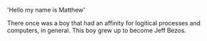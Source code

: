 'Hello my name is Matthew'

There once was a boy that had an affinity for logitical processes and computers, in general. This boy grew up to become Jeff Bezos.